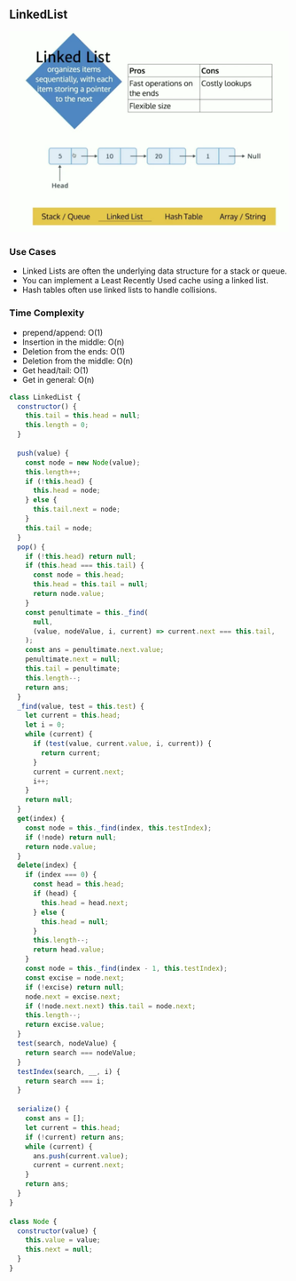 ## LinkedList

![LinkedList.png](../blogs/LinkedList.png)

### Use Cases

- Linked Lists are often the underlying data structure for a stack or queue.
- You can implement a Least Recently Used cache using a linked list.
- Hash tables often use linked lists to handle collisions.

### Time Complexity

- prepend/append: O(1)
- Insertion in the middle: O(n)
- Deletion from the ends: O(1)
- Deletion from the middle: O(n)
- Get head/tail: O(1)
- Get in general: O(n)

```js
class LinkedList {
  constructor() {
    this.tail = this.head = null;
    this.length = 0;
  }

  push(value) {
    const node = new Node(value);
    this.length++;
    if (!this.head) {
      this.head = node;
    } else {
      this.tail.next = node;
    }
    this.tail = node;
  }
  pop() {
    if (!this.head) return null;
    if (this.head === this.tail) {
      const node = this.head;
      this.head = this.tail = null;
      return node.value;
    }
    const penultimate = this._find(
      null,
      (value, nodeValue, i, current) => current.next === this.tail,
    );
    const ans = penultimate.next.value;
    penultimate.next = null;
    this.tail = penultimate;
    this.length--;
    return ans;
  }
  _find(value, test = this.test) {
    let current = this.head;
    let i = 0;
    while (current) {
      if (test(value, current.value, i, current)) {
        return current;
      }
      current = current.next;
      i++;
    }
    return null;
  }
  get(index) {
    const node = this._find(index, this.testIndex);
    if (!node) return null;
    return node.value;
  }
  delete(index) {
    if (index === 0) {
      const head = this.head;
      if (head) {
        this.head = head.next;
      } else {
        this.head = null;
      }
      this.length--;
      return head.value;
    }
    const node = this._find(index - 1, this.testIndex);
    const excise = node.next;
    if (!excise) return null;
    node.next = excise.next;
    if (!node.next.next) this.tail = node.next;
    this.length--;
    return excise.value;
  }
  test(search, nodeValue) {
    return search === nodeValue;
  }
  testIndex(search, __, i) {
    return search === i;
  }

  serialize() {
    const ans = [];
    let current = this.head;
    if (!current) return ans;
    while (current) {
      ans.push(current.value);
      current = current.next;
    }
    return ans;
  }
}

class Node {
  constructor(value) {
    this.value = value;
    this.next = null;
  }
}
```
